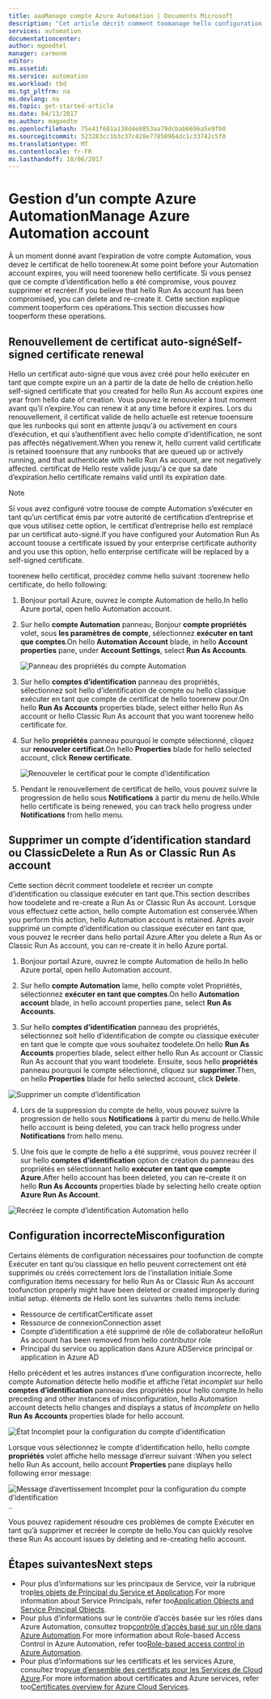 ```yaml
---
title: aaaManage compte Azure Automation | Documents Microsoft
description: "Cet article décrit comment toomanage hello configuration de votre compte Automation, telles que le renouvellement de certificat, la suppression et une configuration incorrecte."
services: automation
documentationcenter: 
author: mgoedtel
manager: carmonm
editor: 
ms.assetid: 
ms.service: automation
ms.workload: tbd
ms.tgt_pltfrm: na
ms.devlang: na
ms.topic: get-started-article
ms.date: 04/13/2017
ms.author: magoedte
ms.openlocfilehash: 75e41f601a138d4e8853aa79dcbab6696a5e9fb0
ms.sourcegitcommit: 523283cc1b3c37c428e77850964dc1c33742c5f0
ms.translationtype: MT
ms.contentlocale: fr-FR
ms.lasthandoff: 10/06/2017
---
```

# <a name="manage-azure-automation-account"></a><span data-ttu-id="f4857-103">Gestion d’un compte Azure Automation</span><span class="sxs-lookup"><span data-stu-id="f4857-103">Manage Azure Automation account</span></span>
<span data-ttu-id="f4857-104">À un moment donné avant l’expiration de votre compte Automation, vous devez le certificat de hello toorenew.</span><span class="sxs-lookup"><span data-stu-id="f4857-104">At some point before your Automation account expires, you will need toorenew hello certificate.</span></span> <span data-ttu-id="f4857-105">Si vous pensez que ce compte d’identification hello a été compromise, vous pouvez supprimer et recréer.</span><span class="sxs-lookup"><span data-stu-id="f4857-105">If you believe that hello Run As account has been compromised, you can delete and re-create it.</span></span> <span data-ttu-id="f4857-106">Cette section explique comment tooperform ces opérations.</span><span class="sxs-lookup"><span data-stu-id="f4857-106">This section discusses how tooperform these operations.</span></span>

## <a name="self-signed-certificate-renewal"></a><span data-ttu-id="f4857-107">Renouvellement de certificat auto-signé</span><span class="sxs-lookup"><span data-stu-id="f4857-107">Self-signed certificate renewal</span></span>
<span data-ttu-id="f4857-108">Hello un certificat auto-signé que vous avez créé pour hello exécuter en tant que compte expire un an à partir de la date de hello de création.</span><span class="sxs-lookup"><span data-stu-id="f4857-108">hello self-signed certificate that you created for hello Run As account expires one year from hello date of creation.</span></span> <span data-ttu-id="f4857-109">Vous pouvez le renouveler à tout moment avant qu’il n’expire.</span><span class="sxs-lookup"><span data-stu-id="f4857-109">You can renew it at any time before it expires.</span></span> <span data-ttu-id="f4857-110">Lors du renouvellement, il certificat valide de hello actuelle est retenue tooensure que les runbooks qui sont en attente jusqu'à ou activement en cours d’exécution, et qui s’authentifient avec hello compte d’identification, ne sont pas affectés négativement.</span><span class="sxs-lookup"><span data-stu-id="f4857-110">When you renew it, hello current valid certificate is retained tooensure that any runbooks that are queued up or actively running, and that authenticate with hello Run As account, are not negatively affected.</span></span> <span data-ttu-id="f4857-111">certificat de Hello reste valide jusqu'à ce que sa date d’expiration.</span><span class="sxs-lookup"><span data-stu-id="f4857-111">hello certificate remains valid until its expiration date.</span></span>

> [!NOTE]
> <span data-ttu-id="f4857-112">Si vous avez configuré votre toouse de compte Automation s’exécuter en tant qu’un certificat émis par votre autorité de certification d’entreprise et que vous utilisez cette option, le certificat d’entreprise hello est remplacé par un certificat auto-signé.</span><span class="sxs-lookup"><span data-stu-id="f4857-112">If you have configured your Automation Run As account toouse a certificate issued by your enterprise certificate authority and you use this option, hello enterprise certificate will be replaced by a self-signed certificate.</span></span>

<span data-ttu-id="f4857-113">toorenew hello certificat, procédez comme hello suivant :</span><span class="sxs-lookup"><span data-stu-id="f4857-113">toorenew hello certificate, do hello following:</span></span>

1. <span data-ttu-id="f4857-114">Bonjour portail Azure, ouvrez le compte Automation de hello.</span><span class="sxs-lookup"><span data-stu-id="f4857-114">In hello Azure portal, open hello Automation account.</span></span>

2. <span data-ttu-id="f4857-115">Sur hello **compte Automation** panneau, Bonjour **compte propriétés** volet, sous **les paramètres de compte**, sélectionnez **exécuter en tant que comptes**.</span><span class="sxs-lookup"><span data-stu-id="f4857-115">On hello **Automation Account** blade, in hello **Account properties** pane, under **Account Settings**, select **Run As Accounts**.</span></span>

    ![Panneau des propriétés du compte Automation](media/automation-manage-account/automation-account-properties-pane.png)
3. <span data-ttu-id="f4857-117">Sur hello **comptes d’identification** panneau des propriétés, sélectionnez soit hello d’identification de compte ou hello classique exécuter en tant que compte de certificat de hello toorenew pour.</span><span class="sxs-lookup"><span data-stu-id="f4857-117">On hello **Run As Accounts** properties blade, select either hello Run As account or hello Classic Run As account that you want toorenew hello certificate for.</span></span>

4. <span data-ttu-id="f4857-118">Sur hello **propriétés** panneau pourquoi le compte sélectionné, cliquez sur **renouveler certificat**.</span><span class="sxs-lookup"><span data-stu-id="f4857-118">On hello **Properties** blade for hello selected account, click **Renew certificate**.</span></span>

    ![Renouveler le certificat pour le compte d’identification](media/automation-manage-account/automation-account-renew-runas-certificate.png)

5. <span data-ttu-id="f4857-120">Pendant le renouvellement de certificat de hello, vous pouvez suivre la progression de hello sous **Notifications** à partir du menu de hello.</span><span class="sxs-lookup"><span data-stu-id="f4857-120">While hello certificate is being renewed, you can track hello progress under **Notifications** from hello menu.</span></span>

## <a name="delete-a-run-as-or-classic-run-as-account"></a><span data-ttu-id="f4857-121">Supprimer un compte d’identification standard ou Classic</span><span class="sxs-lookup"><span data-stu-id="f4857-121">Delete a Run As or Classic Run As account</span></span>
<span data-ttu-id="f4857-122">Cette section décrit comment toodelete et recréer un compte d’identification ou classique exécuter en tant que.</span><span class="sxs-lookup"><span data-stu-id="f4857-122">This section describes how toodelete and re-create a Run As or Classic Run As account.</span></span> <span data-ttu-id="f4857-123">Lorsque vous effectuez cette action, hello compte Automation est conservée.</span><span class="sxs-lookup"><span data-stu-id="f4857-123">When you perform this action, hello Automation account is retained.</span></span> <span data-ttu-id="f4857-124">Après avoir supprimé un compte d’identification ou classique exécuter en tant que, vous pouvez le recréer dans hello portail Azure.</span><span class="sxs-lookup"><span data-stu-id="f4857-124">After you delete a Run As or Classic Run As account, you can re-create it in hello Azure portal.</span></span>

1. <span data-ttu-id="f4857-125">Bonjour portail Azure, ouvrez le compte Automation de hello.</span><span class="sxs-lookup"><span data-stu-id="f4857-125">In hello Azure portal, open hello Automation account.</span></span>

2. <span data-ttu-id="f4857-126">Sur hello **compte Automation** lame, hello compte volet Propriétés, sélectionnez **exécuter en tant que comptes**.</span><span class="sxs-lookup"><span data-stu-id="f4857-126">On hello **Automation account** blade, in hello account properties pane, select **Run As Accounts**.</span></span>

3. <span data-ttu-id="f4857-127">Sur hello **comptes d’identification** panneau des propriétés, sélectionnez soit hello d’identification de compte ou classique exécuter en tant que le compte que vous souhaitez toodelete.</span><span class="sxs-lookup"><span data-stu-id="f4857-127">On hello **Run As Accounts** properties blade, select either hello Run As account or Classic Run As account that you want toodelete.</span></span> <span data-ttu-id="f4857-128">Ensuite, sous hello **propriétés** panneau pourquoi le compte sélectionné, cliquez sur **supprimer**.</span><span class="sxs-lookup"><span data-stu-id="f4857-128">Then, on hello **Properties** blade for hello selected account, click **Delete**.</span></span>

 ![Supprimer un compte d’identification](media/automation-manage-account/automation-account-delete-runas.png)

4. <span data-ttu-id="f4857-130">Lors de la suppression du compte de hello, vous pouvez suivre la progression de hello sous **Notifications** à partir du menu de hello.</span><span class="sxs-lookup"><span data-stu-id="f4857-130">While hello account is being deleted, you can track hello progress under **Notifications** from hello menu.</span></span>

5. <span data-ttu-id="f4857-131">Une fois que le compte de hello a été supprimé, vous pouvez recréer il sur hello **comptes d’identification** option de création du panneau des propriétés en sélectionnant hello **exécuter en tant que compte Azure**.</span><span class="sxs-lookup"><span data-stu-id="f4857-131">After hello account has been deleted, you can re-create it on hello **Run As Accounts** properties blade by selecting hello create option **Azure Run As Account**.</span></span>

 ![Recréez le compte d’identification Automation hello](media/automation-manage-account/automation-account-create-runas.png)

## <a name="misconfiguration"></a><span data-ttu-id="f4857-133">Configuration incorrecte</span><span class="sxs-lookup"><span data-stu-id="f4857-133">Misconfiguration</span></span>
<span data-ttu-id="f4857-134">Certains éléments de configuration nécessaires pour toofunction de compte Exécuter en tant qu’ou classique en hello peuvent correctement ont été supprimés ou créés correctement lors de l’installation initiale.</span><span class="sxs-lookup"><span data-stu-id="f4857-134">Some configuration items necessary for hello Run As or Classic Run As account toofunction properly might have been deleted or created improperly during initial setup.</span></span> <span data-ttu-id="f4857-135">éléments de Hello sont les suivantes :</span><span class="sxs-lookup"><span data-stu-id="f4857-135">hello items include:</span></span>

* <span data-ttu-id="f4857-136">Ressource de certificat</span><span class="sxs-lookup"><span data-stu-id="f4857-136">Certificate asset</span></span>
* <span data-ttu-id="f4857-137">Ressource de connexion</span><span class="sxs-lookup"><span data-stu-id="f4857-137">Connection asset</span></span>
* <span data-ttu-id="f4857-138">Compte d’identification a été supprimé de rôle de collaborateur hello</span><span class="sxs-lookup"><span data-stu-id="f4857-138">Run As account has been removed from hello contributor role</span></span>
* <span data-ttu-id="f4857-139">Principal du service ou application dans Azure AD</span><span class="sxs-lookup"><span data-stu-id="f4857-139">Service principal or application in Azure AD</span></span>

<span data-ttu-id="f4857-140">Hello précédent et les autres instances d’une configuration incorrecte, hello compte Automation détecte hello modifie et affiche l’état *incomplet* sur hello **comptes d’identification** panneau des propriétés pour hello compte.</span><span class="sxs-lookup"><span data-stu-id="f4857-140">In hello preceding and other instances of misconfiguration, hello Automation account detects hello changes and displays a status of *Incomplete* on hello **Run As Accounts** properties blade for hello account.</span></span>

![État Incomplet pour la configuration du compte d’identification](media/automation-manage-account/automation-account-runas-incomplete-config.png)

<span data-ttu-id="f4857-142">Lorsque vous sélectionnez le compte d’identification hello, hello compte **propriétés** volet affiche hello message d’erreur suivant :</span><span class="sxs-lookup"><span data-stu-id="f4857-142">When you select hello Run As account, hello account **Properties** pane displays hello following error message:</span></span>

![Message d’avertissement Incomplet pour la configuration du compte d’identification](media/automation-manage-account/automation-account-runas-incomplete-config-msg.png)<span data-ttu-id="f4857-144">.</span><span class="sxs-lookup"><span data-stu-id="f4857-144">.</span></span>

<span data-ttu-id="f4857-145">Vous pouvez rapidement résoudre ces problèmes de compte Exécuter en tant qu’à supprimer et recréer le compte de hello.</span><span class="sxs-lookup"><span data-stu-id="f4857-145">You can quickly resolve these Run As account issues by deleting and re-creating hello account.</span></span>

## <a name="next-steps"></a><span data-ttu-id="f4857-146">Étapes suivantes</span><span class="sxs-lookup"><span data-stu-id="f4857-146">Next steps</span></span>
* <span data-ttu-id="f4857-147">Pour plus d’informations sur les principaux de Service, voir la rubrique trop[les objets de Principal du Service et Application](../active-directory/active-directory-application-objects.md).</span><span class="sxs-lookup"><span data-stu-id="f4857-147">For more information about Service Principals, refer too[Application Objects and Service Principal Objects](../active-directory/active-directory-application-objects.md).</span></span>
* <span data-ttu-id="f4857-148">Pour plus d’informations sur le contrôle d’accès basée sur les rôles dans Azure Automation, consultez trop[contrôle d’accès basé sur un rôle dans Azure Automation](automation-role-based-access-control.md).</span><span class="sxs-lookup"><span data-stu-id="f4857-148">For more information about Role-based Access Control in Azure Automation, refer too[Role-based access control in Azure Automation](automation-role-based-access-control.md).</span></span>
* <span data-ttu-id="f4857-149">Pour plus d’informations sur les certificats et les services Azure, consultez trop[vue d’ensemble des certificats pour les Services de Cloud Azure](../cloud-services/cloud-services-certs-create.md).</span><span class="sxs-lookup"><span data-stu-id="f4857-149">For more information about certificates and Azure services, refer too[Certificates overview for Azure Cloud Services](../cloud-services/cloud-services-certs-create.md).</span></span>
